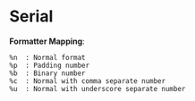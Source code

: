 # Serial

**Formatter Mapping**:

```text
%n  : Normal format
%p  : Padding number
%b  : Binary number
%c  : Normal with comma separate number
%u  : Normal with underscore separate number
```
